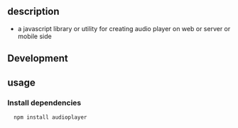 ## description
- a javascript library or utility for creating audio player on web or server or mobile side

## Development


## usage

### Install dependencies
```bash
  npm install audioplayer
```

